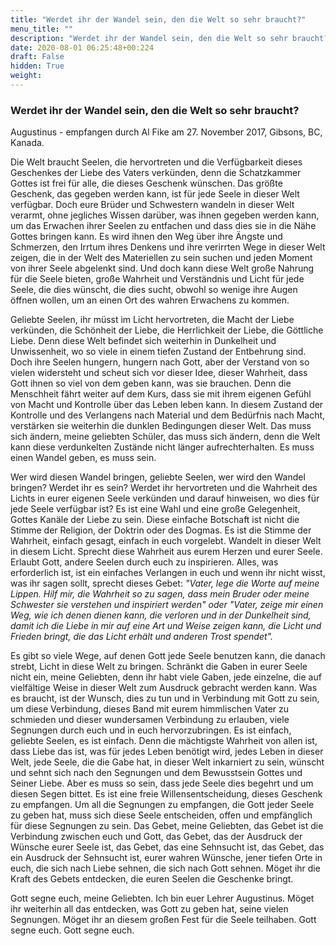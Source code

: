 ```yaml
---
title: "Werdet ihr der Wandel sein, den die Welt so sehr braucht?"
menu_title: ""
description: "Werdet ihr der Wandel sein, den die Welt so sehr braucht?"
date: 2020-08-01 06:25:48+00:224
draft: False
hidden: True
weight:
---
```

### Werdet ihr der Wandel sein, den die Welt so sehr braucht?

Augustinus - empfangen durch Al Fike am 27. November 2017, Gibsons, BC, Kanada.

Die Welt braucht Seelen, die hervortreten und die Verfügbarkeit dieses Geschenkes der Liebe des Vaters verkünden, denn die Schatzkammer Gottes ist frei für alle, die dieses Geschenk wünschen. Das größte Geschenk, das gegeben werden kann, ist für jede Seele in dieser Welt verfügbar. Doch eure Brüder und Schwestern wandeln in dieser Welt verarmt, ohne jegliches Wissen darüber, was ihnen gegeben werden kann, um das Erwachen ihrer Seelen zu entfachen und dass dies sie in die Nähe Gottes bringen kann. Es wird ihnen den Weg über ihre Ängste und Schmerzen, den Irrtum ihres Denkens und ihre verirrten Wege in dieser Welt zeigen, die in der Welt des Materiellen zu sein suchen und jeden Moment von ihrer Seele abgelenkt sind. Und doch kann diese Welt große Nahrung für die Seele bieten, große Wahrheit und Verständnis und Licht für jede Seele, die dies wünscht, die dies sucht, obwohl so wenige ihre Augen öffnen wollen, um an einen Ort des wahren Erwachens zu kommen.

Geliebte Seelen, ihr müsst im Licht hervortreten, die Macht der Liebe verkünden, die Schönheit der Liebe, die Herrlichkeit der Liebe, die Göttliche Liebe. Denn diese Welt befindet sich weiterhin in Dunkelheit und Unwissenheit, wo so viele in einem tiefen Zustand der Entbehrung sind. Doch ihre Seelen hungern, hungern nach Gott, aber der Verstand von so vielen widersteht und scheut sich vor dieser Idee, dieser Wahrheit, dass Gott ihnen so viel von dem geben kann, was sie brauchen. Denn die Menschheit fährt weiter auf dem Kurs, dass sie mit ihrem eigenen Gefühl von Macht und Kontrolle über das Leben leben kann. In diesem Zustand der Kontrolle und des Verlangens nach Material und dem Bedürfnis nach Macht, verstärken sie weiterhin die dunklen Bedingungen dieser Welt. Das muss sich ändern, meine geliebten Schüler, das muss sich ändern, denn die Welt kann diese verdunkelten Zustände nicht länger aufrechterhalten. Es muss einen Wandel geben, es muss sein.  

Wer wird diesen Wandel bringen, geliebte Seelen, wer wird den Wandel bringen? Werdet ihr es sein? Werdet ihr hervortreten und die Wahrheit des Lichts in eurer eigenen Seele verkünden und darauf hinweisen, wo dies für jede Seele verfügbar ist? Es ist eine Wahl und eine große Gelegenheit, Gottes Kanäle der Liebe zu sein. Diese einfache Botschaft ist nicht die Stimme der Religion, der Doktrin oder des Dogmas. Es ist die Stimme der Wahrheit, einfach gesagt, einfach in euch vorgelebt. Wandelt in dieser Welt in diesem Licht. Sprecht diese Wahrheit aus eurem Herzen und eurer Seele. Erlaubt Gott, andere Seelen durch euch zu inspirieren. Alles, was erforderlich ist, ist ein einfaches Verlangen in euch und wenn ihr nicht wisst, was ihr sagen sollt, sprecht dieses Gebet: *"Vater, lege die Worte auf meine Lippen. Hilf mir, die Wahrheit so zu sagen, dass mein Bruder oder meine Schwester sie verstehen und inspiriert werden" oder "Vater, zeige mir einen Weg, wie ich denen dienen kann, die verloren und in der Dunkelheit sind, damit ich die Liebe in mir auf eine Art und Weise zeigen kann, die Licht und Frieden bringt, die das Licht erhält und anderen Trost spendet".*  

Es gibt so viele Wege, auf denen Gott jede Seele benutzen kann, die danach strebt, Licht in diese Welt zu bringen. Schränkt die Gaben in eurer Seele nicht ein, meine Geliebten, denn ihr habt viele Gaben, jede einzelne, die auf vielfältige Weise in dieser Welt zum Ausdruck gebracht werden kann. Was es braucht, ist der Wunsch, dies zu tun und in Verbindung mit Gott zu sein, um diese Verbindung, dieses Band mit eurem himmlischen Vater zu schmieden und dieser wundersamen Verbindung zu erlauben, viele Segnungen durch euch und in euch hervorzubringen. Es ist einfach, geliebte Seelen, es ist einfach. Denn die mächtigste Wahrheit von allen ist, dass Liebe das ist, was für jedes Leben benötigt wird, jedes Leben in dieser Welt, jede Seele, die die Gabe hat, in dieser Welt inkarniert zu sein, wünscht und sehnt sich nach den Segnungen und dem Bewusstsein Gottes und Seiner Liebe. Aber es muss so sein, dass jede Seele dies begehrt und um diesen Segen bittet. Es ist eine freie Willensentscheidung, dieses Geschenk zu empfangen. Um all die Segnungen zu empfangen, die Gott jeder Seele zu geben hat, muss sich diese Seele entscheiden, offen und empfänglich für diese Segnungen zu sein. Das Gebet, meine Geliebten, das Gebet ist die Verbindung zwischen euch und Gott, das Gebet, das der Ausdruck der Wünsche eurer Seele ist, das Gebet, das eine Sehnsucht ist, das Gebet, das ein Ausdruck der Sehnsucht ist, eurer wahren Wünsche, jener tiefen Orte in euch, die sich nach Liebe sehnen, die sich nach Gott sehnen. Möget ihr die Kraft des Gebets entdecken, die euren Seelen die Geschenke bringt.

Gott segne euch, meine Geliebten. Ich bin euer Lehrer Augustinus. Möget ihr weiterhin all das entdecken, was Gott zu geben hat, seine vielen Segnungen. Möget ihr an diesem großen Fest für die Seele teilhaben. Gott segne euch. Gott segne euch.
